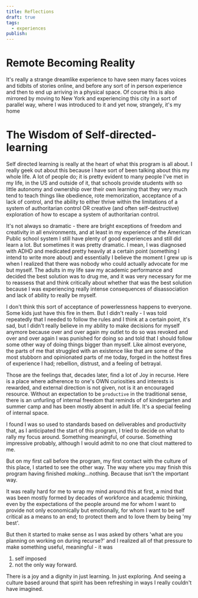 ```yaml
---
title: Reflections
draft: true
tags:
  - experiences
publish:
---
```

# Remote Becoming Reality
It's really a strange dreamlike experience to have seen many faces voices and tidbits of stories online, and before any sort of in person experience and then to end up arriving in a physical space. Of course this is also mirrored by moving to New York and experiencing this city in a sort of parallel way, where I was introduced to it and yet now, strangely, it's my home

# The Wisdom of Self-directed-learning
Self directed learning is really at the heart of what this program is all about. I really geek out about this because I have sort of been talking about this my whole life. A lot of people do; it is pretty evident to many people I've met in my life, in the US and outside of it, that schools provide students with so little autonomy and ownership over their own learning that they very much tend to teach things like obedience, rote memorization, acceptance of a lack of control, and the ability to either thrive within the limitations of a system of authoritarian control OR creative (and often self-destructive) exploration of how to escape a system of authoritarian control.

It's not always so dramatic - there are bright exceptions of freedom and creativity in all environments, and at least in my experience of the American Public school system I still have plenty of good experiences and still did learn a lot. But sometimes it was pretty dramatic. I mean, I was diagnosed with ADHD and medicated pretty heavily at a certain point (something I intend to write more about) and essentially I believe the moment I grew up is when I realized that there was nobody who could actually advocate for me but myself. The adults in my life saw my academic performance and decided the best solution was to drug me, and it was very necessary for me to reassess that and think critically about whether that was the best solution because I was experiencing really intense consequences of disassociation and lack of ability to really be myself.

I don't think this sort of acceptance of powerlessness happens to everyone. Some kids just have this fire in them. But I didn't really - I was told repeatedly that I needed to follow the rules and I think at a certain point, it's sad, but I didn't really believe in my ability to make decisions for myself anymore because over and over again my outlet to do so was revoked and over and over again I was punished for doing so and told that I should follow some other way of doing things bigger than myself. Like almost everyone, the parts of me that struggled with an existence like that are some of the most stubborn and opinionated parts of me today, forged in the hottest fires of experience I had; rebellion, distrust, and a feeling of betrayal.

Those are the feelings that, decades later, find a lot of Joy in recurse. Here is a place where adherence to one's OWN curiosities and interests is rewarded, and external direction is not given, not is it an encouraged resource. Without an expectation to be `productive` in the traditional sense, there is an unfurling of internal freedom that reminds of of kindergarten and summer camp and has been mostly absent in adult life. It's a special feeling of internal space.

I found I was so used to standards based on deliverables and productivity that, as I anticipated the start of this program, I tried to decide on what to rally my focus around. Something meaningful, of course. Something impressive probably, although I would admit to no one that clout mattered to me.

But on my first call before the program, my first contact with the culture of this place, I started to see the other way. The way where you may finish this program having finished *making*...nothing. Because that isn't the important way.

It was really hard for me to wrap my mind around this at first, a mind that was been mostly formed by decades of workforce and academic thinking, even by the expectations of the people around me for whom I want to provide not only economically but emotionally, for whom I want to be self critical as a means to an end; to protect them and to love them by being 'my best'.

But then it started to make sense as I was asked by others 'what are you planning on working on during recurse?' and I realized all of that pressure to make something useful, meaningful - it was
1) self imposed
2) not the only way forward.

There is a joy and a dignity in just learning. In just exploring. And seeing a culture based around that spirit has been refreshing in ways I really couldn't have imagined.


